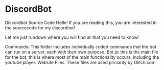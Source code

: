 # DiscordBot

Discordbot Source Code
Hello! If you are reading this, you are interested in the sourcecode for my discordbot! 

Let me just rundown where you will find all that you need to know!

Commands: This folder includes individually coded commands that the bot can run on a server, each with their own purpose.
Bot.js: this is the main file for the bot, this is where most of the main functionality occurs, including the youtube player.
Website Files: These files are used primarily by Glitch.com
